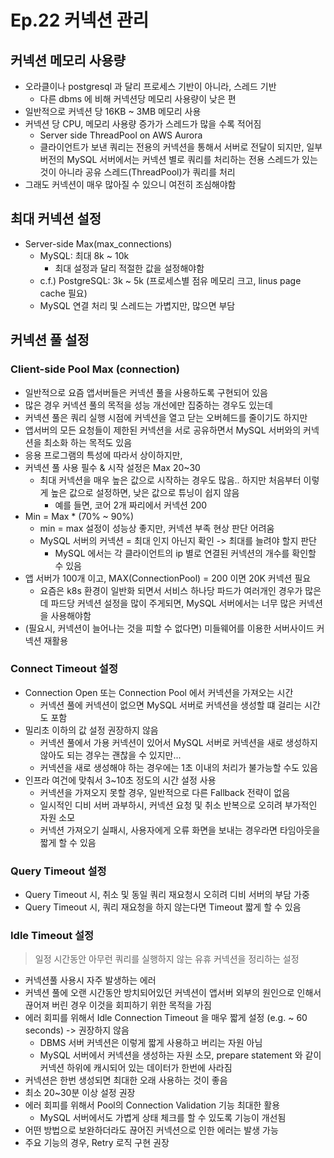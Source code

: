 # Ep.22 커넥션 관리

## 커넥션 메모리 사용량

- 오라클이나 postgresql 과 달리 프로세스 기반이 아니라, 스레드 기반
  - 다른 dbms 에 비해 커넥션당 메모리 사용량이 낮은 편
- 일반적으로 커넥션 당 16KB ~ 3MB 메모리 사용
- 커넥션 당 CPU, 메모리 사용량 증가가 스레드가 많을 수록 적어짐
  - Server side ThreadPool on AWS Aurora
  - 클라이언트가 보낸 쿼리는 전용의 커넥션을 통해서 서버로 전달이 되지만, 일부 버전의 MySQL 서버에서는 커넥션 별로 쿼리를 처리하는 전용 스레드가 있는 것이 아니라 공유 스레드(ThreadPool)가 쿼리를 처리
- 그래도 커넥션이 매우 많아질 수 있으니 여전히 조심해야함

## 최대 커넥션 설정

- Server-side Max(max_connections)
  - MySQL: 최대 8k ~ 10k
    - 최대 설정과 달리 적절한 값을 설정해야함
  - c.f.) PostgreSQL: 3k ~ 5k (프로세스별 점유 메모리 크고, linus page cache 필요)
  - MySQL 연결 처리 및 스레드는 가볍지만, 많으면 부담

## 커넥션 풀 설정

### Client-side Pool Max (connection)

- 일반적으로 요즘 앱서버들은 커넥션 풀을 사용하도록 구현되어 있음
- 많은 경우 커넥션 풀의 목적을 성능 개선에만 집중하는 경우도 있는데
- 커넥션 풀은 쿼리 실행 시점에 커넥션을 열고 닫는 오버헤드를 줄이기도 하지만
- 앱서버의 모든 요청들이 제한된 커넥션을 서로 공유하면서 MySQL 서버와의 커넥션을 최소화 하는 목적도 있음
- 응용 프로그램의 특성에 따라서 상이하지만,
- 커넥션 풀 사용 필수 & 시작 설정은 Max 20~30
  - 최대 커넥션을 매우 높은 값으로 시작하는 경우도 많음.. 하지만 처음부터 이렇게 높은 값으로 설정하면, 낮은 값으로 튜닝이 쉽지 않음
    - 예를 들면, 코어 2개 짜리에서 커넥션 200
- Min = Max \* (70% ~ 90%)
  - min = max 설정이 성능상 좋지만, 커넥션 부족 현상 판단 어려움
  - MySQL 서버의 커넥션 = 최대 인지 아닌지 확인 -> 최대를 늘려야 할지 판단
    - MySQL 에서는 각 클라이언트의 ip 별로 연결된 커넥션의 개수를 확인할 수 있음
- 앱 서버가 100개 이고, MAX(ConnectionPool) = 200 이면 20K 커넥션 필요
  - 요즘은 k8s 환경이 일반화 되면서 서비스 하나당 파드가 여러개인 경우가 많은데 파드당 커넥션 설정을 많이 주게되면, MySQL 서버에서는 너무 많은 커넥션을 사용해야함
- (필요시, 커넥션이 늘어나는 것을 피할 수 없다면) 미들웨어를 이용한 서버사이드 커넥션 재활용

### Connect Timeout 설정

- Connection Open 또는 Connection Pool 에서 커넥션을 가져오는 시간
  - 커넥션 풀에 커넥션이 없으면 MySQL 서버로 커넥션을 생성할 떄 걸리는 시간도 포함
- 밀리초 이하의 값 설정 권장하지 않음
  - 커넥션 풀에서 가용 커넥션이 있어서 MySQL 서버로 커넥션을 새로 생성하지 않아도 되는 경우는 괜찮을 수 있지만...
  - 커넥션을 새로 생성해야 하는 경우에는 1초 이내의 처리가 불가능할 수도 있음
- 인프라 여건에 맞춰서 3~10초 정도의 시간 설정 사용
  - 커넥션을 가져오지 못할 경우, 일반적으로 다른 Fallback 전략이 없음
  - 일시적인 디비 서버 과부하시, 커넥션 요청 및 취소 반복으로 오히려 부가적인 자원 소모
  - 커넥션 가져오기 실패시, 사용자에게 오류 화면을 보내는 경우라면 타임아웃을 짧게 할 수 있음

### Query Timeout 설정

- Query Timeout 시, 취소 및 동일 쿼리 재요청시 오히려 디비 서버의 부담 가중
- Query Timeout 시, 쿼리 재요청을 하지 않는다면 Timeout 짧게 할 수 있음

### Idle Timeout 설정

> 일정 시간동안 아무런 쿼리를 실행하지 않는 유휴 커넥션을 정리하는 설정

- 커넥션풀 사용시 자주 발생하는 에러
- 커넥션 풀에 오랜 시간동안 방치되어있던 커넥션이 앱서버 외부의 원인으로 인해서 끊어져 버린 경우 이것을 회피하기 위한 목적을 가짐
- 에러 회피를 위해서 Idle Connection Timeout 을 매우 짧게 설정 (e.g. ~ 60 seconds) -> 권장하지 않음
  - DBMS 서버 커넥션은 이렇게 짧게 사용하고 버리는 자원 아님
  - MySQL 서버에서 커넥션을 생성하는 자원 소모, prepare statement 와 같이 커넥션 하위에 캐시되어 있는 데이터가 한번에 사라짐
- 커넥션은 한번 생성되면 최대한 오래 사용하는 것이 좋음
- 최소 20~30분 이상 설정 권장
- 에러 회피를 위해서 Pool의 Connection Validation 기능 최대한 활용
  - MySQL 서버에서도 가볍게 상태 체크를 할 수 있도록 기능이 개선됨
- 어떤 방법으로 보완하더라도 끊어진 커넥션으로 인한 에러는 발생 가능
- 주요 기능의 경우, Retry 로직 구현 권장

